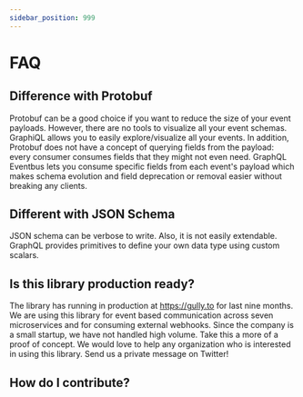 ```yaml
---
sidebar_position: 999
---
```


# FAQ

## Difference with Protobuf
Protobuf can be a good choice if you want to reduce the size of your event payloads. However, there are no tools to visualize all your event schemas. GraphiQL allows you to easily explore/visualize all your events. In addition, Protobuf does not have a concept of querying fields from the payload: every consumer consumes fields that they might not even need. GraphQL Eventbus lets you consume specific fields from each event's payload which makes schema evolution and field deprecation or removal easier without breaking any clients.

## Different with JSON Schema
JSON schema can be verbose to write. Also, it is not easily extendable. GraphQL provides primitives to define your own data type using custom scalars.

## Is this library production ready?

The library has running in production at https://gully.to for last nine months. We are using this library for event based communication across seven microservices and for consuming external webhooks. Since the company is a small startup, we have not handled high volume. Take this a more of a proof of concept. We would love to help any organization who is interested in using this library. Send us a private message on Twitter!

## How do I contribute?
